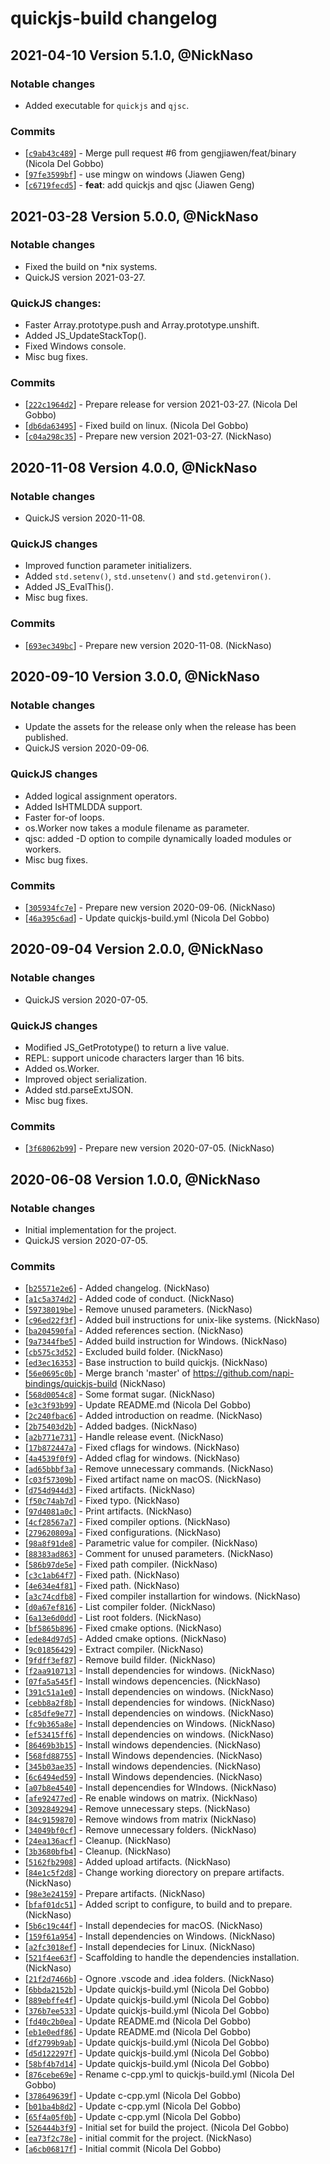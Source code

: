 # quickjs-build changelog

## 2021-04-10 Version 5.1.0, @NickNaso

### Notable changes

- Added executable for `quickjs` and `qjsc`.

### Commits

* [[`c9ab43c489`](https://github.com/napi-bindings/quickjs-build/commit/c9ab43c489)] - Merge pull request #6 from gengjiawen/feat/binary (Nicola Del Gobbo)
* [[`97fe3599bf`](https://github.com/napi-bindings/quickjs-build/commit/97fe3599bf)] - use mingw on windows (Jiawen Geng)
* [[`c6719fecd5`](https://github.com/napi-bindings/quickjs-build/commit/c6719fecd5)] - **feat**: add quickjs and qjsc (Jiawen Geng)

## 2021-03-28 Version 5.0.0, @NickNaso

### Notable changes

- Fixed the build on *nix systems.
- QuickJS version 2021-03-27.

### QuickJS changes:

- Faster Array.prototype.push and Array.prototype.unshift.
- Added JS_UpdateStackTop().
- Fixed Windows console.
- Misc bug fixes.

### Commits

* [[`222c1964d2`](https://github.com/napi-bindings/quickjs-build/commit/222c1964d2)] - Prepare release for version 2021-03-27. (Nicola Del Gobbo)
* [[`db6da63495`](https://github.com/napi-bindings/quickjs-build/commit/db6da63495)] - Fixed build on linux. (Nicola Del Gobbo)
* [[`c04a298c35`](https://github.com/napi-bindings/quickjs-build/commit/c04a298c35)] - Prepare new version 2021-03-27. (NickNaso)

## 2020-11-08 Version 4.0.0, @NickNaso

### Notable changes

- QuickJS version 2020-11-08.

### QuickJS changes

- Improved function parameter initializers.
- Added `std.setenv()`, `std.unsetenv()` and `std.getenviron()`.
- Added JS_EvalThis().
- Misc bug fixes.

### Commits

* [[`693ec349bc`](https://github.com/napi-bindings/quickjs-build/commit/693ec349bc)] - Prepare new version 2020-11-08. (NickNaso)

## 2020-09-10 Version 3.0.0, @NickNaso

### Notable changes

- Update the assets for the release only when the release has been published.
- QuickJS version 2020-09-06.

### QuickJS changes

- Added logical assignment operators.
- Added IsHTMLDDA support.
- Faster for-of loops.
- os.Worker now takes a module filename as parameter.
- qjsc: added -D option to compile dynamically loaded modules or workers.
- Misc bug fixes.

### Commits

* [[`305934fc7e`](https://github.com/napi-bindings/quickjs-build/commit/305934fc7e)] - Prepare new version 2020-09-06. (NickNaso)
* [[`46a395c6ad`](https://github.com/napi-bindings/quickjs-build/commit/46a395c6ad)] - Update quickjs-build.yml (Nicola Del Gobbo)

## 2020-09-04 Version 2.0.0, @NickNaso

### Notable changes

- QuickJS version 2020-07-05.

### QuickJS changes

- Modified JS_GetPrototype() to return a live value.
- REPL: support unicode characters larger than 16 bits.
- Added os.Worker.
- Improved object serialization.
- Added std.parseExtJSON.
- Misc bug fixes.

### Commits

* [[`3f68062b99`](https://github.com/napi-bindings/quickjs-build/commit/3f68062b99)] - Prepare new version 2020-07-05. (NickNaso)

## 2020-06-08 Version 1.0.0, @NickNaso

### Notable changes

- Initial implementation for the project.
- QuickJS version 2020-07-05.

### Commits

* [[`b25571e2e6`](https://github.com/napi-bindings/quickjs-build/commit/b25571e2e6)] - Added changelog. (NickNaso)
* [[`a1c5a374d2`](https://github.com/napi-bindings/quickjs-build/commit/a1c5a374d2)] - Added code of conduct. (NickNaso)
* [[`59738019be`](https://github.com/napi-bindings/quickjs-build/commit/59738019be)] - Remove unused parameters. (NickNaso)
* [[`c96ed22f3f`](https://github.com/napi-bindings/quickjs-build/commit/c96ed22f3f)] - Added buil instructions for unix-like systems. (NickNaso)
* [[`ba204590fa`](https://github.com/napi-bindings/quickjs-build/commit/ba204590fa)] - Added references section. (NickNaso)
* [[`9a7344fbe5`](https://github.com/napi-bindings/quickjs-build/commit/9a7344fbe5)] - Added build instruction for Windows. (NickNaso)
* [[`cb575c3d52`](https://github.com/napi-bindings/quickjs-build/commit/cb575c3d52)] - Excluded build folder. (NickNaso)
* [[`ed3ec16353`](https://github.com/napi-bindings/quickjs-build/commit/ed3ec16353)] - Base instruction to build quickjs. (NickNaso)
* [[`56e0695c0b`](https://github.com/napi-bindings/quickjs-build/commit/56e0695c0b)] - Merge branch 'master' of https://github.com/napi-bindings/quickjs-build (NickNaso)
* [[`568d0054c8`](https://github.com/napi-bindings/quickjs-build/commit/568d0054c8)] - Some format sugar. (NickNaso)
* [[`e3c3f93b99`](https://github.com/napi-bindings/quickjs-build/commit/e3c3f93b99)] - Update README.md (Nicola Del Gobbo)
* [[`2c240fbac6`](https://github.com/napi-bindings/quickjs-build/commit/2c240fbac6)] - Added introduction on readme. (NickNaso)
* [[`2b75403d2b`](https://github.com/napi-bindings/quickjs-build/commit/2b75403d2b)] - Added badges. (NickNaso)
* [[`a2b771e731`](https://github.com/napi-bindings/quickjs-build/commit/a2b771e731)] - Handle release event. (NickNaso)
* [[`17b872447a`](https://github.com/napi-bindings/quickjs-build/commit/17b872447a)] - Fixed cflags for windows. (NickNaso)
* [[`4a4539f0f9`](https://github.com/napi-bindings/quickjs-build/commit/4a4539f0f9)] - Added cflag for windows. (NickNaso)
* [[`ad65bbbf3a`](https://github.com/napi-bindings/quickjs-build/commit/ad65bbbf3a)] - Remove unnecessary commands. (NickNaso)
* [[`c03f57309b`](https://github.com/napi-bindings/quickjs-build/commit/c03f57309b)] - Fixed artifact name on macOS. (NickNaso)
* [[`d754d944d3`](https://github.com/napi-bindings/quickjs-build/commit/d754d944d3)] - Fixed artifacts. (NickNaso)
* [[`f50c74ab7d`](https://github.com/napi-bindings/quickjs-build/commit/f50c74ab7d)] - Fixed typo. (NickNaso)
* [[`97d4081a0c`](https://github.com/napi-bindings/quickjs-build/commit/97d4081a0c)] - Print artifacts. (NickNaso)
* [[`4cf28567a7`](https://github.com/napi-bindings/quickjs-build/commit/4cf28567a7)] - Fixed compiler options. (NickNaso)
* [[`279620809a`](https://github.com/napi-bindings/quickjs-build/commit/279620809a)] - Fixed configurations. (NickNaso)
* [[`98a8f91de8`](https://github.com/napi-bindings/quickjs-build/commit/98a8f91de8)] - Parametric value for compiler. (NickNaso)
* [[`88383ad863`](https://github.com/napi-bindings/quickjs-build/commit/88383ad863)] - Comment for unused parameters. (NickNaso)
* [[`586b97de5e`](https://github.com/napi-bindings/quickjs-build/commit/586b97de5e)] - Fixed path compiler. (NickNaso)
* [[`c3c1ab64f7`](https://github.com/napi-bindings/quickjs-build/commit/c3c1ab64f7)] - Fixed path. (NickNaso)
* [[`4e634e4f81`](https://github.com/napi-bindings/quickjs-build/commit/4e634e4f81)] - Fixed path. (NickNaso)
* [[`a3c74cdfb8`](https://github.com/napi-bindings/quickjs-build/commit/a3c74cdfb8)] - Fixed compiler installartion for windows. (NickNaso)
* [[`d0a67ef816`](https://github.com/napi-bindings/quickjs-build/commit/d0a67ef816)] - List compiler folder. (NickNaso)
* [[`6a13e6d0dd`](https://github.com/napi-bindings/quickjs-build/commit/6a13e6d0dd)] - List root folders. (NickNaso)
* [[`bf5865b896`](https://github.com/napi-bindings/quickjs-build/commit/bf5865b896)] - Fixed cmake options. (NickNaso)
* [[`ede84d97d5`](https://github.com/napi-bindings/quickjs-build/commit/ede84d97d5)] - Added cmake options. (NickNaso)
* [[`9c01856429`](https://github.com/napi-bindings/quickjs-build/commit/9c01856429)] - Extract compiler. (NickNaso)
* [[`9fdff3ef87`](https://github.com/napi-bindings/quickjs-build/commit/9fdff3ef87)] - Remove build filder. (NickNaso)
* [[`f2aa910713`](https://github.com/napi-bindings/quickjs-build/commit/f2aa910713)] - Install dependencies for windows. (NickNaso)
* [[`07fa5a545f`](https://github.com/napi-bindings/quickjs-build/commit/07fa5a545f)] - Install windows depencencies. (NickNaso)
* [[`391c51a1e0`](https://github.com/napi-bindings/quickjs-build/commit/391c51a1e0)] - Install dependencies on windows. (NickNaso)
* [[`cebb8a2f8b`](https://github.com/napi-bindings/quickjs-build/commit/cebb8a2f8b)] - Install dependencies for windows. (NickNaso)
* [[`c85dfe9e77`](https://github.com/napi-bindings/quickjs-build/commit/c85dfe9e77)] - Install dependencies on windows. (NickNaso)
* [[`fc9b365a8e`](https://github.com/napi-bindings/quickjs-build/commit/fc9b365a8e)] - Install dependencies on Windows. (NickNaso)
* [[`ef53415ff6`](https://github.com/napi-bindings/quickjs-build/commit/ef53415ff6)] - Install dependencies on windows. (NickNaso)
* [[`86469b3b15`](https://github.com/napi-bindings/quickjs-build/commit/86469b3b15)] - Install windows dependencies. (NickNaso)
* [[`568fd88755`](https://github.com/napi-bindings/quickjs-build/commit/568fd88755)] - Install Windows dependencies. (NickNaso)
* [[`345b03ae35`](https://github.com/napi-bindings/quickjs-build/commit/345b03ae35)] - Install windows dependencies. (NickNaso)
* [[`6c6494ed59`](https://github.com/napi-bindings/quickjs-build/commit/6c6494ed59)] - Install Windows dependencies. (NickNaso)
* [[`a07b8e4540`](https://github.com/napi-bindings/quickjs-build/commit/a07b8e4540)] - Install depencendies for WIndows. (NickNaso)
* [[`afe92477ed`](https://github.com/napi-bindings/quickjs-build/commit/afe92477ed)] - Re enable windows on matrix. (NickNaso)
* [[`3092849294`](https://github.com/napi-bindings/quickjs-build/commit/3092849294)] - Remove unnecessary steps. (NickNaso)
* [[`84c9159870`](https://github.com/napi-bindings/quickjs-build/commit/84c9159870)] - Remove windows from matrix (NickNaso)
* [[`34049bf0cf`](https://github.com/napi-bindings/quickjs-build/commit/34049bf0cf)] - Remove unnecessary folders. (NickNaso)
* [[`24ea136acf`](https://github.com/napi-bindings/quickjs-build/commit/24ea136acf)] - Cleanup. (NickNaso)
* [[`3b3680bfb4`](https://github.com/napi-bindings/quickjs-build/commit/3b3680bfb4)] - Cleanup. (NickNaso)
* [[`5162fb2908`](https://github.com/napi-bindings/quickjs-build/commit/5162fb2908)] - Added upload artifacts. (NickNaso)
* [[`84e1c5f2d8`](https://github.com/napi-bindings/quickjs-build/commit/84e1c5f2d8)] - Change working diorectory on prepare artifacts. (NickNaso)
* [[`98e3e24159`](https://github.com/napi-bindings/quickjs-build/commit/98e3e24159)] - Prepare artifacts. (NickNaso)
* [[`bfaf01dc51`](https://github.com/napi-bindings/quickjs-build/commit/bfaf01dc51)] - Added script to configure, to build and to prepare. (NickNaso)
* [[`5b6c19c44f`](https://github.com/napi-bindings/quickjs-build/commit/5b6c19c44f)] - Install dependecies for macOS. (NickNaso)
* [[`159f61a954`](https://github.com/napi-bindings/quickjs-build/commit/159f61a954)] - Install dependencies on Windows. (NickNaso)
* [[`a2fc3018ef`](https://github.com/napi-bindings/quickjs-build/commit/a2fc3018ef)] - Install dependecies for Linux. (NickNaso)
* [[`521f4ee63f`](https://github.com/napi-bindings/quickjs-build/commit/521f4ee63f)] - Scaffolding to handle the dependencies installation. (NickNaso)
* [[`21f2d7466b`](https://github.com/napi-bindings/quickjs-build/commit/21f2d7466b)] - Ognore .vscode and .idea folders. (NickNaso)
* [[`6bbda2152b`](https://github.com/napi-bindings/quickjs-build/commit/6bbda2152b)] - Update quickjs-build.yml (Nicola Del Gobbo)
* [[`889ebffe4f`](https://github.com/napi-bindings/quickjs-build/commit/889ebffe4f)] - Update quickjs-build.yml (Nicola Del Gobbo)
* [[`376b7ee533`](https://github.com/napi-bindings/quickjs-build/commit/376b7ee533)] - Update quickjs-build.yml (Nicola Del Gobbo)
* [[`fd40c2b0ea`](https://github.com/napi-bindings/quickjs-build/commit/fd40c2b0ea)] - Update README.md (Nicola Del Gobbo)
* [[`eb1e0edf86`](https://github.com/napi-bindings/quickjs-build/commit/eb1e0edf86)] - Update README.md (Nicola Del Gobbo)
* [[`df2799b9ab`](https://github.com/napi-bindings/quickjs-build/commit/df2799b9ab)] - Update quickjs-build.yml (Nicola Del Gobbo)
* [[`d5d122297f`](https://github.com/napi-bindings/quickjs-build/commit/d5d122297f)] - Update quickjs-build.yml (Nicola Del Gobbo)
* [[`58bf4b7d14`](https://github.com/napi-bindings/quickjs-build/commit/58bf4b7d14)] - Update quickjs-build.yml (Nicola Del Gobbo)
* [[`876cebe69e`](https://github.com/napi-bindings/quickjs-build/commit/876cebe69e)] - Rename c-cpp.yml to quickjs-build.yml (Nicola Del Gobbo)
* [[`378649639f`](https://github.com/napi-bindings/quickjs-build/commit/378649639f)] - Update c-cpp.yml (Nicola Del Gobbo)
* [[`b01ba4b8d2`](https://github.com/napi-bindings/quickjs-build/commit/b01ba4b8d2)] - Update c-cpp.yml (Nicola Del Gobbo)
* [[`65f4a05f0b`](https://github.com/napi-bindings/quickjs-build/commit/65f4a05f0b)] - Update c-cpp.yml (Nicola Del Gobbo)
* [[`526444b3f9`](https://github.com/napi-bindings/quickjs-build/commit/526444b3f9)] - Initial set for build the project. (Nicola Del Gobbo)
* [[`ea73f2c78e`](https://github.com/napi-bindings/quickjs-build/commit/ea73f2c78e)] - initial commit for the project. (NickNaso)
* [[`a6cb06817f`](https://github.com/napi-bindings/quickjs-build/commit/a6cb06817f)] - Initial commit (Nicola Del Gobbo)
